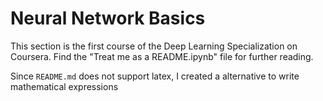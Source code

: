 # Neural Network Basics

This section is the first course of the Deep Learning Specialization on Coursera. Find the "Treat me as a README.ipynb" file for further reading. 

Since `README.md` does not support latex, I created a alternative to write mathematical expressions 